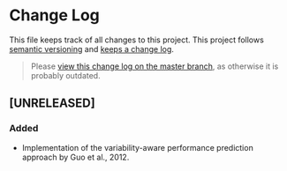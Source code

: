 # Change Log

This file keeps track of all changes to this project. This project follows [semantic versioning](http://semver.org/) and [keeps a change log](http://keepachangelog.com/).

> Please [view this change log on the master branch](https://github.com/DECLARE-Project/fastpan-variability-analyzer/blob/master/CHANGELOG.md), as otherwise it is probably outdated.


## [UNRELEASED]

### Added
- Implementation of the variability-aware performance prediction approach by Guo et al., 2012.